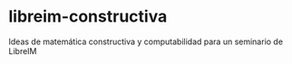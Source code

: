 # libreim-constructiva
Ideas de matemática constructiva y computabilidad para un seminario de LibreIM
